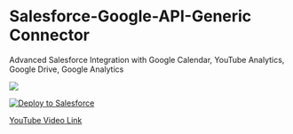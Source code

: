 # Salesforce-Google-API-Generic Connector
Advanced Salesforce Integration with Google Calendar, YouTube Analytics, Google Drive, Google Analytics

![](https://github.com/amitastreait/Salesforce---Google-Product-Generic/blob/master/Google%20API.png)

<a href="https://githubsfdeploy.herokuapp.com/?owner=amitastreait&repo=Salesforce---Google-Product-Generic">
  <img alt="Deploy to Salesforce"
       src="https://raw.githubusercontent.com/afawcett/githubsfdeploy/master/deploy.png">
</a>

[YouTube Video Link](https://www.youtube.com/watch?v=nzVG3rn1ui0&t=13s)

